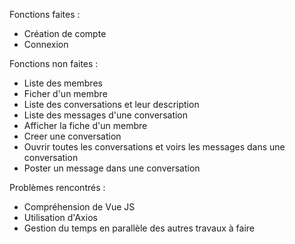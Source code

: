 Fonctions faites :
- Création de compte
- Connexion

Fonctions non faites :
- Liste des membres
- Ficher d'un membre
- Liste des conversations et leur description
- Liste des messages d'une conversation
- Afficher la fiche d'un membre
- Creer une conversation
- Ouvrir toutes les conversations et voirs les messages dans une conversation
- Poster un message dans une conversation

Problèmes rencontrés :
- Compréhension de Vue JS
- Utilisation d'Axios
- Gestion du temps en parallèle des autres travaux à faire
